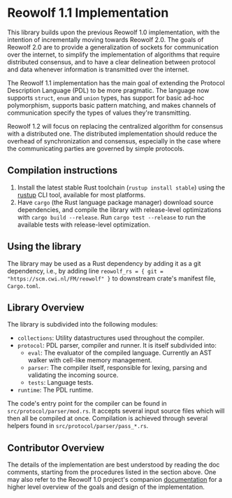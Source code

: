 # Reowolf 1.1 Implementation

This library builds upon the previous Reowolf 1.0 implementation, with the intention of incrementally moving towards Reowolf 2.0. The goals of Reowolf 2.0 are to provide a generalization of sockets for communication over the internet, to simplify the implementation of algorithms that require distributed consensus, and to have a clear delineation between protocol and data whenever information is transmitted over the internet.

The Reowolf 1.1 implementation has the main goal of extending the Protocol Description Language (PDL) to be more pragmatic. The language now supports `struct`, `enum` and `union` types, has support for basic ad-hoc polymorphism, supports basic pattern matching, and makes channels of communication specify the types of values they're transmitting.

Reowolf 1.2 will focus on replacing the centralized algorithm for consensus with a distributed one. The distributed implementation should reduce the overhead of synchronization and consensus, especially in the case where the communicating parties are governed by simple protocols.

## Compilation instructions

1. Install the latest stable Rust toolchain (`rustup install stable`) using the [rustup](https://rustup.rs/) CLI tool, available for most platforms.
2. Have `cargo` (the Rust language package manager) download source dependencies, and compile the library with release-level optimizations with `cargo build --release`. Run `cargo test --release` to run the available tests with release-level optimization.

## Using the library

The library may be used as a Rust dependency by adding it as a git dependency, i.e., by adding line `reowolf_rs = { git = "https://scm.cwi.nl/FM/reowolf" }` to downstream crate's manifest file, `Cargo.toml`.

## Library Overview

The library is subdivided into the following modules:

- `collections`: Utility datastructures used throughout the compiler.
- `protocol`: PDL parser, compiler and runner. It is itself subdivided into:
	- `eval`: The evaluator of the compiled language. Currently an AST walker with cell-like memory management.
	- `parser`: The compiler itself, responsible for lexing, parsing and validating the incoming source.
	- `tests`: Language tests.
- `runtime`: The PDL runtime.

The code's entry point for the compiler can be found in `src/protocol/parser/mod.rs`. It accepts several input source files which will then all be compiled at once. Compilation is achieved through several helpers found in `src/protocol/parser/pass_*.rs`.

## Contributor Overview

The details of the implementation are best understood by reading the doc comments, starting from the procedures listed in the section above. One may also refer to the Reowolf 1.0 project's companion [documentation](https://doi.org/10.5281/zenodo.3559822) for a higher level overview of the goals and design of the implementation.